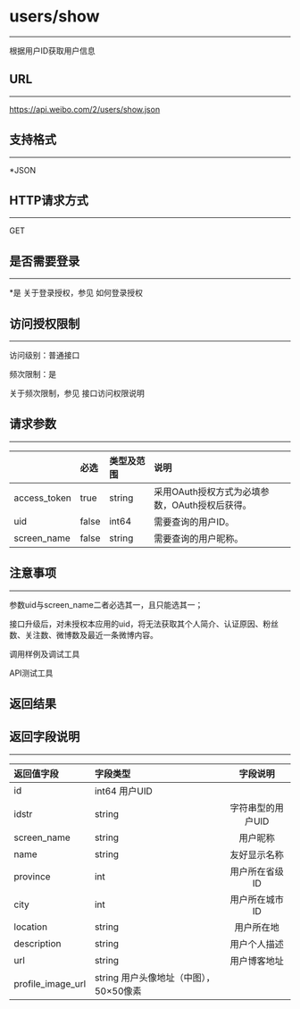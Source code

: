 # users/show
----
根据用户ID获取用户信息
## URL
----
https://api.weibo.com/2/users/show.json
## 支持格式
----
*JSON
## HTTP请求方式
----
GET
## 是否需要登录
----
*是
关于登录授权，参见 如何登录授权
## 访问授权限制
----
访问级别：普通接口

频次限制：是

关于频次限制，参见 接口访问权限说明

## 请求参数
----
|| 	必选	|类型及范围	|说明|
|:---|:--|:--|:--|
|access_token	|true|	string	|采用OAuth授权方式为必填参数，OAuth授权后获得。|
|uid	|false|	int64|	需要查询的用户ID。|
|screen_name	|false	|string|	需要查询的用户昵称。|

## 注意事项
----
参数uid与screen_name二者必选其一，且只能选其一；

接口升级后，对未授权本应用的uid，将无法获取其个人简介、认证原因、粉丝数、关注数、微博数及最近一条微博内容。

调用样例及调试工具


API测试工具

返回结果
----

## 返回字段说明
----

|返回值字段 |	字段类型	| 字段说明|
|:--|:------|:------------------------:|
|id	|	int64	用户UID|	
|idstr	|	string|		字符串型的用户UID|	
|screen_name|		string|		用户昵称|	
|name	|	string	|	友好显示名称|	
|province|		int|		用户所在省级ID|	
|city|		int|		用户所在城市ID|	
|location|		string|		用户所在地|	
|description|		string|		用户个人描述|	
|url|		string|		用户博客地址|	
|profile_image_url|		string	用户头像地址（中图），50×50像素|	

